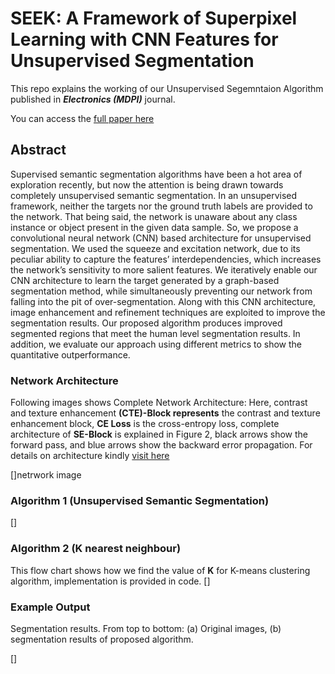 # SEEK: A Framework of Superpixel Learning with CNN Features for Unsupervised Segmentation

This repo explains the working of our Unsupervised Segemntaion Algorithm published in  **_Electronics (MDPI)_** journal.

You can access the [full paper here](https://www.mdpi.com/2079-9292/9/3/383/htm)

## Abstract

Supervised semantic segmentation algorithms have been a hot area of exploration recently, but now the attention is being drawn towards completely unsupervised semantic segmentation. In an unsupervised framework, neither the targets nor the ground truth labels are provided to the network. That being said, the network is unaware about any class instance or object present in the given data sample. So, we propose a convolutional neural network (CNN) based architecture for unsupervised segmentation. We used the squeeze and excitation network, due to its peculiar ability to capture the features’ interdependencies, which increases the network’s sensitivity to more salient features. We iteratively enable our CNN architecture to learn the target generated by a graph-based segmentation method, while simultaneously preventing our network from falling into the pit of over-segmentation. Along with this CNN architecture, image enhancement and refinement techniques are exploited to improve the segmentation results. Our proposed algorithm produces improved segmented regions that meet the human level segmentation results. In addition, we evaluate our approach using different metrics to show the quantitative outperformance.

### Network Architecture

Following images shows Complete Network Architecture: Here, contrast and texture enhancement **(CTE)-Block represents** the contrast and texture enhancement block, **CE Loss** is the cross-entropy loss, complete architecture of **SE-Block** is explained in Figure 2, black arrows show the forward pass, and blue arrows show the backward error propagation.
For details on architecture kindly [visit here](https://www.mdpi.com/2079-9292/9/3/383/htm)

[]netrwork image

### Algorithm 1 (Unsupervised Semantic Segmentation)

[]

### Algorithm 2 (K nearest neighbour)

This flow chart shows how we find the value of **K** for K-means clustering algorithm, implementation is provided in code.
[]

### Example Output

Segmentation results. From top to bottom: (a) Original images, (b) segmentation results of proposed algorithm.

[]